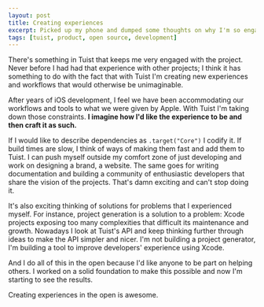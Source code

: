 ```yaml
---
layout: post
title: Creating experiences
excerpt: Picked up my phone and dumped some thoughts on why I'm so engaged and excited to build Tuist.
tags: [tuist, product, open source, development]
---
```


There's something in Tuist that keeps me very engaged with the project. Never before I had had that experience with other projects; I think it has something to do with the fact that with Tuist I'm creating new experiences and workflows that would otherwise be unimaginable.

After years of iOS development, I feel we have been accommodating our workflows and tools to what we were given by Apple. With Tuist I'm taking down those constraints. **I imagine how I'd like the experience to be and then craft it as such.**

If I would like to describe dependencies as `.target("Core")` I codify it. If build times are slow, I think of ways of making them fast and add them to Tuist. I can push myself outside my comfort zone of just developing and work on designing a brand, a website. The same goes for writing documentation and building a community of enthusiastic developers that share the vision of the projects. That's damn exciting and can't stop doing it.

It's also exciting thinking of solutions for problems that I experienced myself. For instance, project generation is a solution to a problem: Xcode projects exposing too many complexities that difficult its maintenance and growth. Nowadays I look at Tuist's API and keep thinking further through ideas to make the API simpler and nicer. I'm not building a project generator, I'm building a tool to improve developers' experience using Xcode.

And I do all of this in the open because I'd like anyone to be part on helping others. I worked on a solid foundation to make this possible and now I'm starting to see the results.


Creating experiences in the open is awesome.